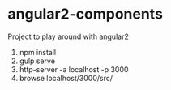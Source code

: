 # angular2-components
Project to play around with angular2 

1. npm install
2. gulp serve
3. http-server -a localhost -p 3000
4. browse localhost/3000/src/
